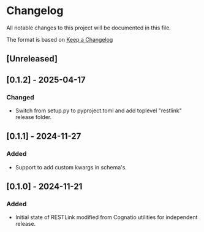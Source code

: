 # Changelog

All notable changes to this project will be documented in this file.

The format is based on [Keep a Changelog](https://keepachangelog.com/en/1.1.0/)

## [Unreleased]

## [0.1.2] - 2025-04-17

### Changed
- Switch from setup.py to pyproject.toml and add toplevel "restlink" release folder.

## [0.1.1] - 2024-11-27

### Added
- Support to add custom kwargs in schema's.

## [0.1.0] - 2024-11-21

### Added
- Initial state of RESTLink modified from Cognatio utilities for independent release.